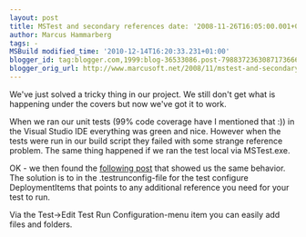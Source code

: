 ```yaml
---
layout: post
title: MSTest and secondary references date: '2008-11-26T16:05:00.001+01:00'
author: Marcus Hammarberg
tags: -
MSBuild modified_time: '2010-12-14T16:20:33.231+01:00'
blogger_id: tag:blogger.com,1999:blog-36533086.post-7988372363087173666
blogger_orig_url: http://www.marcusoft.net/2008/11/mstest-and-secondary-references.html
---
```



We've just solved a tricky thing in our project. We still don't get what
is happening under the covers but now we've got it to work.

When we ran our unit tests (99% code coverage have I mentioned that :))
in the Visual Studio IDE everything was green and nice. However when the
tests were run in our build script they failed with some strange
reference problem. The same thing happened if we ran the test local via
MSTest.exe.

OK - we then found the <a
href="http://social.msdn.microsoft.com/Forums/en-US/vststest/thread/aa7f7567-faba-4589-b0ae-fe8d2c831c7a/%20"
target="_blank">following post</a> that showed us the same behavior. The
solution is to in the .testrunconfig-file for the test configure
DeploymentItems that points to any additional reference you need for
your test to run.

Via the Test-\>Edit Test Run Configuration-menu item you can easily add
files and folders.
